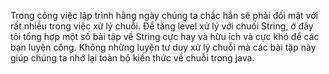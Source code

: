 Trong công việc lập trình hằng ngày chúng ta chắc hẳn sẽ phải đối mặt với rất nhiều trong việc xử lý chuỗi. Để tăng level xử lý với chuối String, ở đây tôi tổng hợp một số bài tập về String cực hay và hữu ích và cực khó để các bạn luyện công. Không những luyện tư duy xử lý chuỗi mà các bài tập này giúp chúng ta nhớ lại toàn bộ kiến thức về chuỗi trong java.